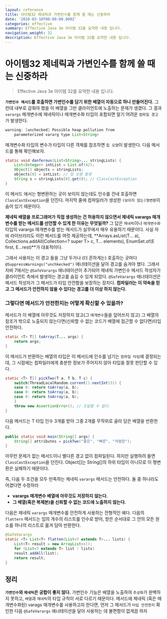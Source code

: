 ```yaml
---
layout: reference
title: 아이템32 제네릭과 가변인수를 함께 쓸 때는 신중하라
date: '2020-03-10T00:00:00.000Z'
categories: effective
summary: Effective Java 3e 아이템 32을 요약한 내용 입니다.
navigation_weight: 32
description: Effective Java 3e 아이템 32를 요약한 내용 입니다.
---
```


# 아이템32 제네릭과 가변인수를 함께 쓸 때는 신중하라

> Effective Java 3e 아이템 32를 요약한 내용 입니다.

**`가변인수 메서드`를 호출하면 가변인수를 담기 위한 배열이 자동으로 하나 만들어진다.** 그런데 내부로 감춰야 했을 이 배열을 그만 클라이언트에 노출하는 문제가 생겼다. 그 결과 `varargs` 매개변수에 제네릭이나 매개변수화 타입이 포함되면 알기 어려운 `컴파일 경고`가 발생한다.

```java
warning: [unchecked] Possible heap pollution from 
    parameterized vararg type List<String>
```

매개변수화 타입의 변수가 타입이 다른 객체를 참조하면 `힙 오염`이 발생한다. 다음 메서드를 통해 확인해보자.

```java
static void danferous(List<String>... stringLists) {
    List<Integer> intList = List.of(42);
    Object[] objects = stringLists;
    objects[0] = intList; // 힙 오염 발생
    String s = stringLists[0].get(0); // ClassCastException
}
```

이 메서드 에서는 형변환하는 곳이 보이지 않는데도 인수를 건네 호출하면 `ClassCastException`을 던진다. 마지막 줄에 컴파일러가 생성한 `(보이지 않는)형변환`이 숨어 있기 때문이다.

**제네릭 배열을 프로그래머가 직접 생성하는 건 허용하지 않으면서 제네릭 varargs 매개변수를 받는 메서드를 선언할 수 있게 한 이유는 무엇일까?** 그 답은 `제네릭`이나 `매개변수화` 타입의 varargs 매개변수를 받는 메서드가 실무에서 매우 유용하기 때문이다. 사실 자바 라이브러리도 이런 메서드를 여럿 제공하는데, **Arrays.asList\(T... a\), Collections.addAll\(Collection&lt;? super T&gt; c, T... elements\), EnumSet.of\(E first, E...rest\)**가 대표적이다.

그래서 사용자는 이 경고 들을 그냥 두거나 \(더 흔하게는\) 호출하는 곳마다 `@SuppressWarnings("unchkecked")` 에너테이션을 달아 경고를 숨겨야 했다. 그래서 자바 7에서는 `@SafeVarargs` 애너테이션이 추가되어 제네릭 가변인수 메서드 작성자가 클라이언트 측에서 발생하는 경고를 숨길 수 있게 되었다. `@SafeVarargs` 애너테이션은 메서드 작성자가 그 메서드가 타입 안전함을 보장하는 장치다. **컴파일러는 이 약속을 믿고 그 메서드가 안전하지 않을 수 있다는 경고를 더 이상 하지 않는다.**

### 그렇다면 메서드가 안전한지는 어떻게 확신할 수 있을까?

메서드가 이 배열에 아무것도 저장하지 않고\(그 `매개변수`들을 덮어쓰지 않고\) 그 배열의 참조가 밖으로 노출되지 않는다면\(신뢰할 수 없는 코드가 배열에 접근할 수 없다면\)타입 안전하다.

```java
static <T> T[] toArray(T... args) {
    return args;
}
```

이 메서드가 반환하는 배열의 타입은 이 메서드에 인수를 넘기는 `컴파일 타임`에 결정되는데, 그 시점에는 컴파일러에게 충분한 정보가 주어지지 않아 타입을 잘못 판단할 수 있다.

```java
static <T> T[] pickTwo(T a, T b, T c) {
    switch(ThreadLocalRandom.current().nextInt(3)) {
    case 0: return toArray(a, b);
    case 0: return toArray(a, b);
    case 0: return toArray(a, b);
    }
    throw new AssertionError(); // 도달할 수 없다. 
}
```

다음 메서드는 T 타입 인수 3개를 받아 그중 2개를 무작위로 골라 담은 배열을 반환한다.

```java
public static void main(String[] args) {
    String[] attributes = pickTwo("좋은", "빠른", "저렴한");
}
```

아무런 문제가 없는 메서드이니 별다른 경고 없이 컴파일된다. 하지만 실행하려 들면 `ClassCastException`을 던진다. Object\[\]는 String\[\]의 하위 타입이 아니므로 이 형변환은 실패하기 때문이다.

즉, 다음 두 조건을 모두 만족하는 제네릭 `varargs` 메서드는 안전하다. 둘 중 하나라도 어겼다면 수정하라

* **varargs 매개변수 배열에 아무것도 저장하지 않는다.**
* **그 배열\(혹은 복제본\)을 신뢰할 수 없는 코드에 노출하지 않는다.**

다음은 제네릭 `varargs` 매개변수를 안전하게 사용하는 전형적인 예다. 다음의 `flattern` 메서드는 임의 개수의 리스트를 인수로 받아, 받은 순서대로 그 안의 모든 원소를 하나의 리스트로 옮겨 담아 반환한다.

```java
@SafeVarargs
static <T> List<T> flatten(List<? extends T>... lists) {
    List<T> result = new ArrayList<>();
    for (List<? extends T> list : lists)
    result.addAll(list);
    return result;
}
```

## 정리

**`가변인수`와 `제네릭`은 궁합이 좋지 않다.** 가변인수 기능은 배열을 노출하여 `추상화`가 완벽하지 못하고, `배열`과 `제네릭`의 타입 규칙이 서로 다르기 때문이다. 메서드에 제네릭 \(혹은 매개변수화된\) varags 매개변수를 사용하고자 한다면, 먼저 그 메서드가 `타입 안전한지` 확인한 다음 `@SafeVarargs` 애너테이션을 달아 사용하는 데 불편함이 없게끔 하자

